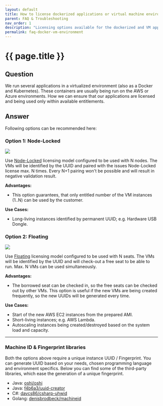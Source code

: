 ```yaml
---
layout: default
title: How to license dockerized applications or virtual machine environments
parent: FAQ & Troubleshooting
nav_order: 1
description: "Licensing options available for the dockerized and VM applications"
permalink: faq-docker-vm-environment
---
```


{{ page.title }}
=============

## Question

We run several applications in a virtualized environment (also as a Docker and Kubernetes). These containers are usually being run on the AWS or Azure environments.
How we can ensure that our applications are licensed and being used only within available entitlements.

## Answer

Following options can be recommended here:

### Option 1: Node-Locked

<a href="assets/images/faq-docker-vm-environment-node-locked.png" class="imagelink" data-lightbox="faq-docker-vm-environment" data-title="Node-Locked model configuration" data-alt="Node-Locked model configuration">
  <img src="assets/images/faq-docker-vm-environment-node-locked.png" />
</a>

Use [Node-Locked]( node-locked) licensing model configured to be used with N nodes.
The VMs will be identified by the UUID and paired with the issues Node-Locked license max. N times.
Every N+1 pairing won't be possible and will result in negative validation result.

**Advantages:**
- This option guarantees, that only entitled number of the VM instances  (1..N) can be used by the customer.

**Use Cases:**
- Long-living instances identified by permanent UUID; e.g. Hardware USB Dongle.


### Option 2: Floating

<a href="assets/images/faq-docker-vm-environment-floating.png" class="imagelink" data-lightbox="faq-docker-vm-environment" data-title="Floating model configuration" data-alt="Floating model configuration">
  <img src="assets/images/faq-docker-vm-environment-floating.png" />
</a>

Use [Floating](floating) licensing model configured to be used with N seats.
The VMs will be identified by the UUID and will check-out a free seat to be able to run. Max. N VMs can be used simultaneously.

**Advantages:**
- The borrowed seat can be checked in, so the free seats can be checked out by other VMs. This option is useful if the new VMs are being created frequently, so the new UUIDs will be generated every time.

**Use Cases:**
- Start of the new AWS EC2 instances from the prepared AMI.
- Short-living instances; e.g. AWS Lambda.
- Autoscaling instances being created/destroyed based on the system load and capacity.

---

### Machine ID & Fingerprint libraries

Both the options above require a unique instance UUID / Fingerprint.
You can generate UUID based on your needs, chosen programming language and environment specifics.
Below you can find some of the third-party libraries, which ease the generation of a unique fingerprint.

- Java: <a href="https://github.com/oshi/oshi" target="_blank" class="external-link">oshi/oshi</a>
- Java: <a href="https://github.com/f4b6a3/uuid-creator" target="_blank" class="external-link">f4b6a3/uuid-creator</a>
- C#: <a href="https://github.com/davcs86/csharp-uhwid" target="_blank" class="external-link">davcs86/csharp-uhwid</a>
- Golang: <a href="https://github.com/denisbrodbeck/machineid" target="_blank" class="external-link">denisbrodbeck/machineid</a>
